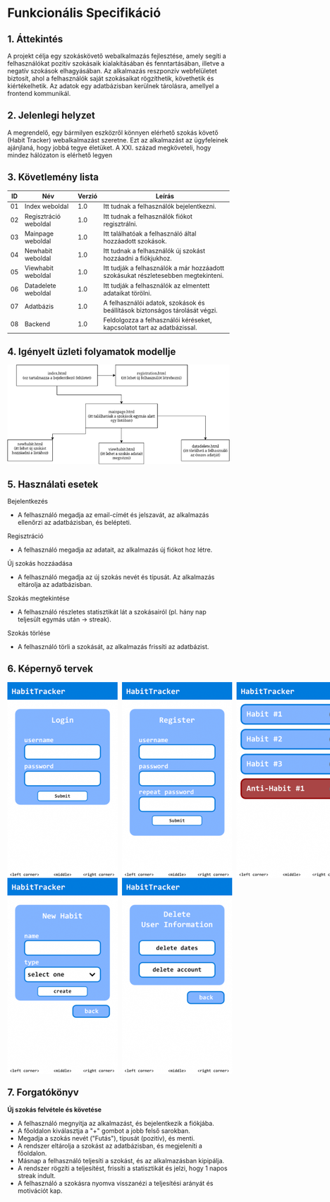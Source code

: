 # Funkcionális Specifikáció

## 1. Áttekintés 
A projekt célja egy szokáskövető webalkalmazás fejlesztése, amely segíti a felhasználókat pozitív szokásaik kialakításában és fenntartásában, illetve a negatív szokások elhagyásában. Az alkalmazás reszponzív webfelületet biztosít, ahol a felhasználók saját szokásaikat rögzíthetik, követhetik és kiértékelhetik. Az adatok egy adatbázisban kerülnek tárolásra, amellyel a frontend kommunikál.

## 2. Jelenlegi helyzet
A megrendelő, egy bármilyen eszközről könnyen elérhető szokás követő (Habit Tracker) webalkalmazást szeretne. Ezt az alkalmazást az ügyfeleinek ajánjlaná, hogy jobbá tegye életüket. A XXI. század megköveteli, hogy mindez hálózaton is elérhető legyen

## 3. Követlemény lista
| ID | Név | Verzió | Leírás |
|----------|----------|----------|----------|
| 01    | Index weboldal   | 1.0   | Itt tudnak a felhasználók bejelentkezni.   |
| 02    | Regisztráció weboldal   | 1.0   | Itt tudnak a felhasználók fiókot regisztrálni.   |
| 03    | Mainpage weboldal   | 1.0   | Itt találhatóak a felhasználó által hozzáadott szokások.   |
| 04    | Newhabit weboldal   | 1.0   | Itt tudnak a felhasználók új szokást hozzáadni a fiókjukhoz.   |
| 05    | Viewhabit weboldal   | 1.0   | Itt tudják a felhasználók a már hozzáadott szokásukat részletesebben megtekinteni.   |
| 06    | Datadelete weboldal   | 1.0   | Itt tudják a felhasználók az elmentett adataikat törölni.   |
| 07    | Adatbázis   | 1.0   | A felhasználói adatok, szokások és beállítások biztonságos tárolását végzi.   |
| 08    | Backend   | 1.0   | Feldolgozza a felhasználói kéréseket, kapcsolatot tart az adatbázissal.   |


## 4. Igényelt üzleti folyamatok modellje
![Alt text](flowchart.png "Habit Tracker page layout.")
## 5. Használati esetek
Bejelentkezés
- A felhasználó megadja az email-címét és jelszavát, az alkalmazás ellenőrzi az adatbázisban, és belépteti.

Regisztráció
- A felhasználó megadja az adatait, az alkalmazás új fiókot hoz létre.

Új szokás hozzáadása
- A felhasználó megadja az új szokás nevét és típusát. Az alkalmazás eltárolja az adatbázisban.

Szokás megtekintése
- A felhasználó részletes statisztikát lát a szokásairól (pl. hány nap teljesült egymás után -> streak).

Szokás törlése
- A felhasználó törli a szokását, az alkalmazás frissíti az adatbázist.

## 6. Képernyő tervek
<div style="display: flex; gap: 10px;">
  <img src="HabitsApp-Login-Concept2.png" style="width: 250px;">
  <img src="HabitsApp-Register-Concept.png" style="width: 250px;">
  <img src="HabitsApp-Concept2.png" style="width: 250px;">
</div>
<div style="display: flex; gap: 10px;">
  <img src="HabitsApp-NewHabit-Concept.png" style="width: 250px;">
  <img src="HabitsApp-Delete-Concept.png" style="width: 250px;">
</div>

## 7. Forgatókönyv
**Új szokás felvétele és követése**

- A felhasználó megnyitja az alkalmazást, és bejelentkezik a fiókjába.
- A főoldalon kiválasztja a "+" gombot a jobb felső sarokban.
- Megadja a szokás nevét ("Futás"), típusát (pozitív), és menti.
- A rendszer eltárolja a szokást az adatbázisban, és megjeleníti a főoldalon.
- Másnap a felhasználó teljesíti a szokást, és az alkalmazásban kipipálja.
- A rendszer rögzíti a teljesítést, frissíti a statisztikát és jelzi, hogy 1 napos streak indult.
- A felhasználó a szokásra nyomva visszanézi a teljesítési arányát és motivációt kap.

